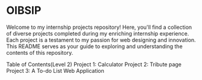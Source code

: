 # OIBSIP
Welcome to my internship projects repository! Here, you'll find a collection of diverse projects completed during my enriching internship 
experience. Each project is a testament to my passion for web designing and innovation. This README serves as your guide to exploring and 
understanding the contents of this repository.

Table of Contents(Level 2)
Project 1: Calculator
Project 2: Tribute page
Project 3: A To-do List Web Application
